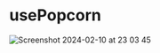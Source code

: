 # usePopcorn
![Screenshot 2024-02-10 at 23 03 45](https://github.com/miloraddjordjevic95/usepopcorn/assets/49990887/7c92a448-e639-4bd9-9389-f8c43ae056a2)
